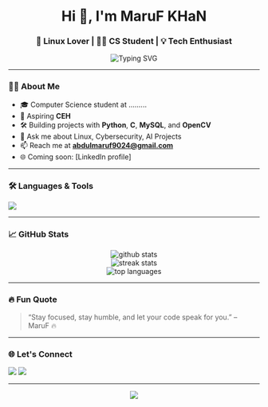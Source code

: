 <h1 align="center">Hi 👋, I'm MaruF KHaN </h1>
<h3 align="center">🚀 Linux Lover | 👨‍💻 CS Student | 💡 Tech Enthusiast</h3>

<p align="center">
  <img src="https://readme-typing-svg.herokuapp.com?font=Fira+Code&weight=500&size=24&pause=1000&center=true&vCenter=true&width=435&lines=Code.+Hack.+Repeat.;Open+Source+Lover+%F0%9F%92%BB;Python+%7C+C+%7C+Bash+%7C+HTML+%26+CSS;Always+learning+new+tech+%F0%9F%92%A1" alt="Typing SVG" />
</p>

---

### 🧑‍💻 About Me

- 🎓 Computer Science student at ......... 
- 🔐 Aspiring **CEH**  
- 🛠️ Building projects with **Python**, **C**, **MySQL**, and **OpenCV**  
- 💬 Ask me about Linux, Cybersecurity, AI Projects  
- 📫 Reach me at **abdulmaruf9024@gmail.com**  
- 🌐 Coming soon: [LinkedIn profile]  

---

### 🛠️ Languages & Tools

<p align="left">
  <img src="https://skillicons.dev/icons?i=python,c,linux,bash,html,css,git,github,vscode,arch" />
</p>

---

### 📈 GitHub Stats

<p align="center">
  <img src="https://github-readme-stats.vercel.app/api?username=rdxmaruf07&show_icons=true&theme=tokyonight" alt="github stats" />
  <br />
  <img src="https://github-readme-streak-stats.herokuapp.com/?user=rdxmaruf07&theme=tokyonight" alt="streak stats" />
  <br />
  <img src="https://github-readme-stats.vercel.app/api/top-langs/?username=rdxmaruf07&layout=compact&theme=tokyonight" alt="top languages" />
</p>

---

### 🔥 Fun Quote

> “Stay focused, stay humble, and let your code speak for you.” – MaruF 🔥

---

### 🌐 Let's Connect

<p align="left">
  <a href="mailto:abdulmaruf9024@gmail.com"><img src="https://img.shields.io/badge/Email-D14836?style=for-the-badge&logo=gmail&logoColor=white"></a>
  <!-- <a href="https://your-linkedin.com"><img src="https://img.shields.io/badge/LinkedIn-0077B5?style=for-the-badge&logo=linkedin&logoColor=white"></a> -->
  <a href="https://github.com/abdulmaruf9024"><img src="https://img.shields.io/badge/GitHub-100000?style=for-the-badge&logo=github&logoColor=white"></a>
</p>

---

<p align="center">
  <img src="https://capsule-render.vercel.app/api?type=waving&color=gradient&height=120&section=footer"/>
</p>
